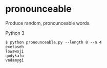 # pronounceable

Produce random, pronounceable words.

Python 3

```
$ python pronounceable.py --length 8 --n 4
exetaseh
lowawoji
qodykafu
vadamygi
```
